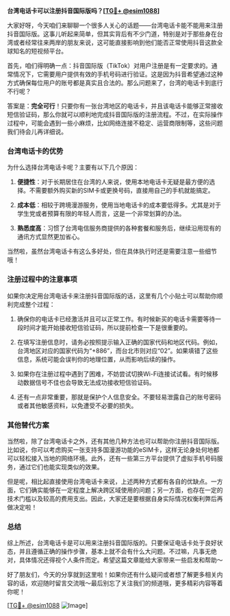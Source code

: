 **台湾电话卡可以注册抖音国际版吗？[[TG💪+ @esim1088](https://t.me/s/esim1088)]**

大家好呀，今天咱们来聊聊一个很多人关心的话题——台湾电话卡能不能用来注册抖音国际版。这事儿听起来简单，但其实背后有不少门道，特别是对于那些身在台湾或者经常往来两岸的朋友来说，这可能直接影响到他们能否正常使用抖音这款全球知名的短视频平台。

首先，咱们得明确一点：抖音国际版（TikTok）对用户注册是有一定要求的。通常情况下，它需要用户提供有效的手机号码进行验证。这是因为抖音希望通过这种方式确保每位用户的账号都是真实且合法的。那么问题来了，台湾的电话卡到底行不行呢？

答案是：**完全可行**！只要你有一张台湾地区的电话卡，并且该电话卡能够正常接收短信验证码，那么你就可以顺利地完成抖音国际版的注册流程。不过，在实际操作过程中，可能会遇到一些小麻烦，比如网络连接不稳定、运营商限制等，这些问题我们待会儿再详细说。

### 台湾电话卡的优势

为什么选择台湾电话卡呢？主要有以下几个原因：

1. **便捷性**：对于长期居住在台湾的人来说，使用本地电话卡无疑是最方便的选择。不需要额外购买新的SIM卡或更换号码，直接用自己的手机就能搞定。
   
2. **成本低**：相较于跨境漫游服务，使用当地电话卡的成本要低得多。尤其是对于学生党或者预算有限的年轻人而言，这是一个非常划算的办法。

3. **熟悉度高**：习惯了台湾电信服务商提供的各种套餐和服务后，继续沿用现有的通讯方式显然更加省心。

当然啦，虽然台湾电话卡有这么多好处，但在具体执行时还是需要注意一些细节哦！

### 注册过程中的注意事项

如果你决定用台湾电话卡来注册抖音国际版的话，这里有几个小贴士可以帮助你顺利完成整个过程：

1. 确保你的电话卡已经激活并且可以正常工作。有时候新买的电话卡需要等待一段时间才能开始接收短信验证码，所以提前检查一下是很重要的。

2. 在填写注册信息时，请务必按照提示输入正确的国家代码和地区代码。例如，台湾地区对应的国家代码为“+886”，而台北市则对应“02”。如果填错了这些信息，系统可能会误判你的地理位置，从而影响后续的操作。

3. 如果你在注册过程中遇到了困难，不妨尝试切换Wi-Fi连接试试看。有时候移动数据信号不佳也会导致无法成功接收短信验证码。

4. 还有一点非常重要，那就是保护个人信息安全。不要轻易泄露自己的账号密码或者其他敏感资料，以免遭受不必要的损失。

### 其他替代方案

当然啦，除了台湾电话卡之外，还有其他几种方法也可以帮助你注册抖音国际版。比如说，你可以考虑购买一张支持多国漫游功能的eSIM卡，这样无论身处何地都可以轻松接入当地的网络环境。此外，还有一些第三方平台提供了虚拟手机号码服务，通过它们也能实现类似的效果。

但是呢，相比起直接使用台湾电话卡来说，上述两种方式都有各自的优缺点。一方面，它们确实能够在一定程度上解决跨区域使用的问题；另一方面，也存在一定的技术门槛以及较高的费用支出。因此，大家还是要根据自身实际情况权衡利弊后再做决定啦！

### 总结

综上所述，台湾电话卡是可以用来注册抖音国际版的。只要保证电话卡处于良好状态，并且遵循正确的操作步骤，基本上就不会有什么大问题。不过嘛，凡事无绝对，具体情况还得视个人条件而定。希望这篇文章能给大家带来一些启发和帮助～

好了朋友们，今天的分享就到这里啦！如果你还有什么疑问或者想了解更多相关内容的话，欢迎随时留言交流哦～最后别忘了关注我们的频道哦，更多精彩内容等着你呢！

[[TG💪+ @esim1088](https://t.me/s/esim1088) ![Image](https://i.postimg.cc/4NQfJmqS/Snipaste-2025-05-13-00-14-12.png)]